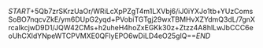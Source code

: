 $START$+5Qb7zrSKrzUaOr/WRiLcXpPZgT4m1LXVbj6/iJ0iYXJo1tb+YUzComsSoBO7nqcvZkE/ym6DUpG2yqd+PVobiTGTgj29wxTBMHvXZYdmQ3dL/7gnXrcaIkcjwD9D1/JQW42CMs+h2uheH4hoZxEGKk30z+Ztzz4A8hlLwJbCCC6eoUhCXldYNpeWTCPVMXE0QFlyEPO6wDiLD4eO25glQ==$END$
